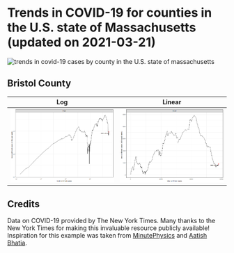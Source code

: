 Trends in COVID-19 for counties in the U.S. state of Massachusetts (updated on 2021-03-21)
==========================================================================================

![trends in covid-19 cases by county in the U.S. state of
massachusetts](./images/ma_county_covid.png)

Bristol County
--------------

<table>
<colgroup>
<col style="width: 50%" />
<col style="width: 50%" />
</colgroup>
<thead>
<tr class="header">
<th>Log</th>
<th>Linear</th>
</tr>
</thead>
<tbody>
<tr class="odd">
<td><img src="./images/bristol_county_covid_log.png" alt="trends in covid-19 cases for bristol county in the U.S. state of massachusettson on a log scale" /></td>
<td><img src="./images/bristol_county_covid_linear.png" alt="trends in covid-19 cases for bristol county in the U.S. state of massachusetts on a linear scale" /></td>
</tr>
</tbody>
</table>

Credits
-------

Data on COVID-19 provided by The New York Times. Many thanks to the New
York Times for making this invaluable resource publicly available!
Inspiration for this example was taken from
[MinutePhysics](https://www.youtube.com/watch?v=54XLXg4fYsc) and [Aatish
Bhatia](http://aatishb.com/covidtrends/).
